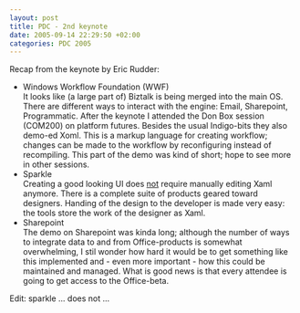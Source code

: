 ```yaml
---
layout: post
title: PDC - 2nd keynote
date: 2005-09-14 22:29:50 +02:00
categories: PDC 2005
---
```

<P>Recap from the keynote by Eric Rudder:</P>
<UL>
<LI>Windows Workflow Foundation (WWF)<BR>It looks like (a large part of) Biztalk is being merged into the main OS. There are different ways to interact with the engine: Email, Sharepoint, Programmatic. After the keynote I attended the Don Box session (COM200) on platform futures. Besides the usual Indigo-bits they also demo-ed Xoml. This is a markup language for creating workflow; changes can be made to the workflow by reconfiguring instead of recompiling. This part of the demo was kind of short; hope to see more in other sessions.<BR>
<LI>Sparkle<BR>Creating a good looking UI does <U>not</U> require manually editing Xaml anymore. There is a complete suite of products geared toward designers. Handing of the design to the developer is made very easy: the tools store the work of the designer as Xaml.<BR>
<LI>Sharepoint<BR>The demo on Sharepoint was kinda long; although the number of ways to integrate data to and from Office-products is somewhat overwhelming, I stil wonder how hard it would be to get something like this implemented and - even more important - how this could be maintained and managed. What is good news is that every attendee is going to get access to the Office-beta.</LI></UL>
<P>Edit: sparkle ... does not ...</P>
